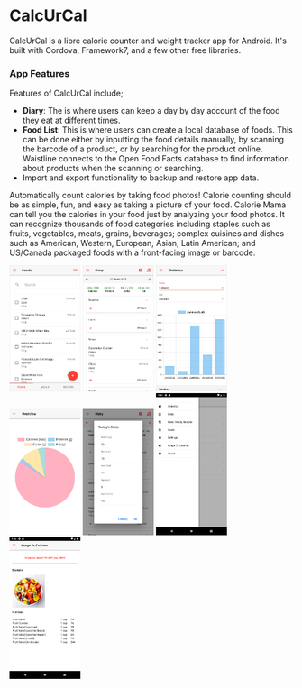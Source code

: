 # CalcUrCal

CalcUrCal is a libre calorie counter and weight tracker app for Android. It's built with Cordova, Framework7, and a few other free libraries.

### App Features
Features of CalcUrCal include;

- **Diary**: The is where users can keep a day by day account of the food they eat at different times.
- **Food List**: This is where users can create a local database of foods. This can be done either by inputting the food details manually, by scanning the barcode of a product, or by searching for the product online. Waistline connects to the Open Food Facts database to find information about products when the scanning or searching.
- Import and export functionality to backup and restore app data.

Automatically count calories by taking food photos! Calorie counting should be as simple, fun, and easy as taking a picture of your food. Calorie Mama can tell you the calories in your food just by analyzing your food photos. It can recognize thousands of food categories including staples such as fruits, vegetables, meats, grains, beverages; complex cuisines and dishes such as American, Western, European, Asian, Latin American; and US/Canada packaged foods with a front-facing image or barcode.



<div>
<img src="https://github.com/eng-abo/CalcUrCal/blob/main/images/screenshots/1.jpg" width="25%" height="25%" border="0">
<img src="https://github.com/eng-abo/CalcUrCal/blob/main/images/screenshots/2.jpg" width="25%" height="25%" border="0">
<img src="https://github.com/eng-abo/CalcUrCal/blob/main/images/screenshots/3.jpg" width="25%" height="25%" border="0">
<img src="https://github.com/eng-abo/CalcUrCal/blob/main/images/screenshots/4.jpg" width="25%" height="25%" border="0">
<img src="https://github.com/eng-abo/CalcUrCal/blob/main/images/screenshots/5.jpg" width="25%" height="25%" border="0">
<img src="https://github.com/eng-abo/CalcUrCal/blob/main/images/screenshots/6.png" width="25%" height="25%" border="0">
<img src="https://github.com/eng-abo/CalcUrCal/blob/main/images/screenshots/7.png" width="25%" height="25%" border="0">
</div>





